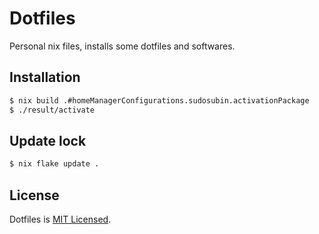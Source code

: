# Dotfiles

Personal nix files, installs some dotfiles and softwares.

## Installation

```sh
$ nix build .#homeManagerConfigurations.sudosubin.activationPackage
$ ./result/activate
```

## Update lock

```sh
$ nix flake update .
```

## License

Dotfiles is [MIT Licensed](./LICENSE).
